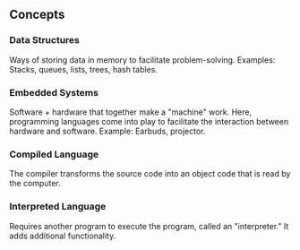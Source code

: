 ## Concepts

### Data Structures
Ways of storing data in memory to facilitate problem-solving. Examples: Stacks, queues, lists, trees, hash tables.

### Embedded Systems
Software + hardware that together make a "machine" work. Here, programming languages come into play to facilitate the interaction between hardware and software. Example: Earbuds, projector.

### Compiled Language
The compiler transforms the source code into an object code that is read by the computer.

### Interpreted Language
Requires another program to execute the program, called an "interpreter." It adds additional functionality.